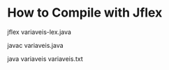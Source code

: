 # How to Compile with Jflex

jflex variaveis-lex.java 

javac variaveis.java

java variaveis variaveis.txt 
